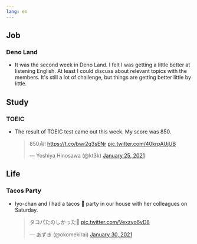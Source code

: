 ```yaml
---
lang: en
---
```


## Job

### Deno Land

- It was the second week in Deno Land. I felt I was getting a little better at listening English. At least I could discuss about relevant topics with the members. It's still a lot of challenge, but things are getting better little by little.

## Study

### TOEIC

- The result of TOEIC test came out this week. My score was 850.

  <blockquote class="twitter-tweet"><p lang="ja" dir="ltr">850点! <a href="https://t.co/bwr2q3sENr">https://t.co/bwr2q3sENr</a> <a href="https://t.co/40krpAUjUB">pic.twitter.com/40krpAUjUB</a></p>&mdash; Yoshiya Hinosawa (@kt3k) <a href="https://twitter.com/kt3k/status/1353554020929966080?ref_src=twsrc%5Etfw">January 25, 2021</a></blockquote> <script async src="https://platform.twitter.com/widgets.js" charset="utf-8"></script>

## Life

### Tacos Party

- Iyo-chan and I had a tacos 🌮 party in our house with her colleagues on Saturday.

  <blockquote class="twitter-tweet"><p lang="ja" dir="ltr">タコパたのしかった🌮 <a href="https://t.co/Vexzyo6yD8">pic.twitter.com/Vexzyo6yD8</a></p>&mdash; あずき (@okomekirai) <a href="https://twitter.com/okomekirai/status/1355524115394830341?ref_src=twsrc%5Etfw">January 30, 2021</a></blockquote> <script async src="https://platform.twitter.com/widgets.js" charset="utf-8"></script>
